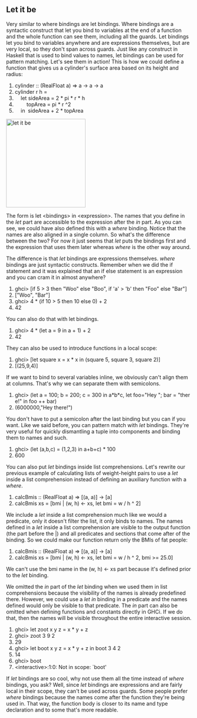 <h2>Let it be</h2>
<p>
Very similar to where bindings are let bindings. Where bindings are a syntactic construct that let you bind to variables at the end of a function and the whole function can see them, including all the guards. Let bindings let you bind to variables anywhere and are expressions themselves, but are very local, so they don't span across guards. Just like any construct in Haskell that is used to bind values to names, let bindings can be used for pattern matching. Let's see them in action! This is how we could define a function that gives us a cylinder's surface area based on its height and radius:
</p>
<div class="dp-highlighter nogutter"><div class="bar"></div><ol class="dp-hs" start="1"><li class="alt"><span><span>cylinder</span><span class="syntax_operators">&nbsp;::&nbsp;</span><span>(</span><span class="type_constructors">RealFloat</span><span>&nbsp;a)</span><span class="syntax_operators">&nbsp;=&gt;&nbsp;</span><span>a</span><span class="syntax_operators">&nbsp;-&gt;&nbsp;</span><span>a</span><span class="syntax_operators">&nbsp;-&gt;&nbsp;</span><span>a&nbsp;&nbsp;</span></span></li><li class=""><span>cylinder&nbsp;r&nbsp;h<span class="common_operators">&nbsp;=</span>&nbsp;</span></li><li class="alt"><span><span class="common_operators"></span><span>&nbsp;&nbsp;&nbsp;&nbsp;</span><span class="keyword">let</span><span>&nbsp;sideArea</span><span class="common_operators">&nbsp;=&nbsp;</span><span class="numbers">2</span><span class="common_operators">&nbsp;*&nbsp;</span><span>pi</span><span class="common_operators">&nbsp;*&nbsp;</span><span>r</span><span class="common_operators">&nbsp;*&nbsp;</span><span>h&nbsp;&nbsp;</span></span></li><li class=""><span>&nbsp;&nbsp;&nbsp;&nbsp;&nbsp;&nbsp;&nbsp;&nbsp;topArea<span class="common_operators">&nbsp;=&nbsp;</span><span>pi</span><span class="common_operators">&nbsp;*&nbsp;</span><span>r&nbsp;^</span><span class="numbers">2</span><span>&nbsp;&nbsp;</span></span></li><li class="alt"><span>&nbsp;&nbsp;&nbsp;&nbsp;<span class="keyword">in</span><span>&nbsp;&nbsp;sideArea</span><span class="common_operators">&nbsp;+&nbsp;</span><span class="numbers">2</span><span class="common_operators">&nbsp;*&nbsp;</span><span>topArea&nbsp;&nbsp;</span></span></li></ol></div><pre name="code" class="haskell:hs" style="display: none;">cylinder :: (RealFloat a) =&gt; a -&gt; a -&gt; a
cylinder r h =
    let sideArea = 2 * pi * r * h
        topArea = pi * r ^2
    in  sideArea + 2 * topArea
</pre>
<img src="http://s3.amazonaws.com/lyah/letitbe.png" alt="let it be" class="right" width="215" height="240">
<p>The form is <span class="fixed">let &lt;bindings&gt; in &lt;expression&gt;</span>. The names that you define in the <i>let</i> part are accessible to the expression after the <i>in</i> part. As you can see, we could have also defined this with a <i>where</i> binding. Notice that the names are also aligned in a single column. So what's the difference between the two? For now it just seems that <i>let</i> puts the bindings first and the expression that uses them later whereas <i>where</i> is the other way around.</p>
<p>The difference is that <i>let</i> bindings are expressions themselves. <i>where</i> bindings are just syntactic constructs. Remember when we did the if statement and it was explained that an if else statement is an expression and you can cram it in almost anywhere?</p>
<div class="dp-highlighter nogutter"><div class="bar"></div><ol class="dp-hs" start="1"><li class="alt"><span><span class="ghci">ghci&gt;</span><span>&nbsp;[</span><span class="keyword">if</span><span>&nbsp;</span><span class="numbers">5</span><span class="common_operators">&nbsp;&gt;&nbsp;</span><span class="numbers">3</span><span>&nbsp;</span><span class="keyword">then</span><span>&nbsp;</span><span class="string">"Woo"</span><span>&nbsp;</span><span class="keyword">else</span><span>&nbsp;</span><span class="string">"Boo"</span><span>,&nbsp;</span><span class="keyword">if</span><span>&nbsp;</span><span class="char">'a'</span><span class="common_operators">&nbsp;&gt;&nbsp;</span><span class="char">'b'</span><span>&nbsp;</span><span class="keyword">then</span><span>&nbsp;</span><span class="string">"Foo"</span><span>&nbsp;</span><span class="keyword">else</span><span>&nbsp;</span><span class="string">"Bar"</span><span>]&nbsp;&nbsp;</span></span></li><li class=""><span>[<span class="string">"Woo"</span><span>,&nbsp;</span><span class="string">"Bar"</span><span>]&nbsp;&nbsp;</span></span></li><li class="alt"><span><span class="ghci">ghci&gt;</span><span>&nbsp;</span><span class="numbers">4</span><span class="common_operators">&nbsp;*&nbsp;</span><span>(</span><span class="keyword">if</span><span>&nbsp;</span><span class="numbers">10</span><span class="common_operators">&nbsp;&gt;&nbsp;</span><span class="numbers">5</span><span>&nbsp;</span><span class="keyword">then</span><span>&nbsp;</span><span class="numbers">10</span><span>&nbsp;</span><span class="keyword">else</span><span>&nbsp;</span><span class="numbers">0</span><span>)</span><span class="common_operators">&nbsp;+&nbsp;</span><span class="numbers">2</span><span>&nbsp;&nbsp;</span></span></li><li class=""><span><span class="numbers">42</span><span>&nbsp;&nbsp;</span></span></li></ol></div><pre name="code" class="haskell:ghci" style="display: none;">ghci&gt; [if 5 &gt; 3 then "Woo" else "Boo", if 'a' &gt; 'b' then "Foo" else "Bar"]
["Woo", "Bar"]
ghci&gt; 4 * (if 10 &gt; 5 then 10 else 0) + 2
42
</pre>
<p>You can also do that with let bindings.</p>
<div class="dp-highlighter nogutter"><div class="bar"></div><ol class="dp-hs" start="1"><li class="alt"><span><span class="ghci">ghci&gt;</span><span>&nbsp;</span><span class="numbers">4</span><span class="common_operators">&nbsp;*&nbsp;</span><span>(</span><span class="keyword">let</span><span>&nbsp;a</span><span class="common_operators">&nbsp;=&nbsp;</span><span class="numbers">9</span><span>&nbsp;</span><span class="keyword">in</span><span>&nbsp;a</span><span class="common_operators">&nbsp;+&nbsp;</span><span class="numbers">1</span><span>)</span><span class="common_operators">&nbsp;+&nbsp;</span><span class="numbers">2</span><span>&nbsp;&nbsp;</span></span></li><li class=""><span><span class="numbers">42</span><span>&nbsp;&nbsp;</span></span></li></ol></div><pre name="code" class="haskell:ghci" style="display: none;">ghci&gt; 4 * (let a = 9 in a + 1) + 2
42
</pre>
<p>They can also be used to introduce functions in a local scope:</p>
<div class="dp-highlighter nogutter"><div class="bar"></div><ol class="dp-hs" start="1"><li class="alt"><span><span class="ghci">ghci&gt;</span><span>&nbsp;[</span><span class="keyword">let</span><span>&nbsp;square&nbsp;x</span><span class="common_operators">&nbsp;=&nbsp;</span><span>x</span><span class="common_operators">&nbsp;*&nbsp;</span><span>x&nbsp;</span><span class="keyword">in</span><span>&nbsp;(square&nbsp;</span><span class="numbers">5</span><span>,&nbsp;square&nbsp;</span><span class="numbers">3</span><span>,&nbsp;square&nbsp;</span><span class="numbers">2</span><span>)]&nbsp;&nbsp;</span></span></li><li class=""><span>[(<span class="numbers">25</span><span>,</span><span class="numbers">9</span><span>,</span><span class="numbers">4</span><span>)]&nbsp;&nbsp;</span></span></li></ol></div><pre name="code" class="haskell:ghci" style="display: none;">ghci&gt; [let square x = x * x in (square 5, square 3, square 2)]
[(25,9,4)]
</pre>
<p>If we want to bind to several variables inline, we obviously can't align them at columns. That's why we can separate them with semicolons.</p>
<div class="dp-highlighter nogutter"><div class="bar"></div><ol class="dp-hs" start="1"><li class="alt"><span><span class="ghci">ghci&gt;</span><span>&nbsp;(</span><span class="keyword">let</span><span>&nbsp;a</span><span class="common_operators">&nbsp;=&nbsp;</span><span class="numbers">100</span><span>;&nbsp;b</span><span class="common_operators">&nbsp;=&nbsp;</span><span class="numbers">200</span><span>;&nbsp;c</span><span class="common_operators">&nbsp;=&nbsp;</span><span class="numbers">300</span><span>&nbsp;</span><span class="keyword">in</span><span>&nbsp;a*b*c,&nbsp;</span><span class="keyword">let</span><span>&nbsp;foo=</span><span class="string">"Hey&nbsp;"</span><span>;&nbsp;bar</span><span class="common_operators">&nbsp;=&nbsp;</span><span class="string">"there!"</span><span>&nbsp;</span><span class="keyword">in</span><span>&nbsp;foo</span><span class="common_operators">&nbsp;++&nbsp;</span><span>bar)&nbsp;&nbsp;</span></span></li><li class=""><span>(<span class="numbers">6000000</span><span>,</span><span class="string">"Hey&nbsp;there!"</span><span>)&nbsp;&nbsp;</span></span></li></ol></div><pre name="code" class="haskell:ghci" style="display: none;">ghci&gt; (let a = 100; b = 200; c = 300 in a*b*c, let foo="Hey "; bar = "there!" in foo ++ bar)
(6000000,"Hey there!")
</pre>
<p>You don't have to put a semicolon after the last binding but you can if you want. Like we said before, you can pattern match with <i>let</i> bindings. They're very useful for quickly dismantling a tuple into components and binding them to names and such.</p>
<div class="dp-highlighter nogutter"><div class="bar"></div><ol class="dp-hs" start="1"><li class="alt"><span><span class="ghci">ghci&gt;</span><span>&nbsp;(</span><span class="keyword">let</span><span>&nbsp;(a,b,c)</span><span class="common_operators">&nbsp;=&nbsp;</span><span>(</span><span class="numbers">1</span><span>,</span><span class="numbers">2</span><span>,</span><span class="numbers">3</span><span>)&nbsp;</span><span class="keyword">in</span><span>&nbsp;a+b+c)</span><span class="common_operators">&nbsp;*&nbsp;</span><span class="numbers">100</span><span>&nbsp;&nbsp;</span></span></li><li class=""><span><span class="numbers">600</span><span>&nbsp;&nbsp;</span></span></li></ol></div><pre name="code" class="haskell:ghci" style="display: none;">ghci&gt; (let (a,b,c) = (1,2,3) in a+b+c) * 100
600
</pre>
<p>You can also put <i>let</i> bindings inside list comprehensions. Let's rewrite our previous example of calculating lists of weight-height pairs to use a <i>let</i> inside a list comprehension instead of defining an auxiliary function with a <i>where</i>.</p>
<div class="dp-highlighter nogutter"><div class="bar"></div><ol class="dp-hs" start="1"><li class="alt"><span><span>calcBmis</span><span class="syntax_operators">&nbsp;::&nbsp;</span><span>(</span><span class="type_constructors">RealFloat</span><span>&nbsp;a)</span><span class="syntax_operators">&nbsp;=&gt;&nbsp;</span><span>[(a,&nbsp;a)]</span><span class="syntax_operators">&nbsp;-&gt;&nbsp;</span><span>[a]&nbsp;&nbsp;</span></span></li><li class=""><span>calcBmis&nbsp;xs<span class="common_operators">&nbsp;=&nbsp;</span><span>[bmi</span><span class="common_operators">&nbsp;|&nbsp;</span><span>(w,&nbsp;h)</span><span class="syntax_operators">&nbsp;&lt;-&nbsp;</span><span>xs,&nbsp;</span><span class="keyword">let</span><span>&nbsp;bmi</span><span class="common_operators">&nbsp;=&nbsp;</span><span>w</span><span class="common_operators">&nbsp;/&nbsp;</span><span>h</span><span class="common_operators">&nbsp;^&nbsp;</span><span class="numbers">2</span><span>]&nbsp;&nbsp;</span></span></li></ol></div><pre name="code" class="haskell:hs" style="display: none;">calcBmis :: (RealFloat a) =&gt; [(a, a)] -&gt; [a]
calcBmis xs = [bmi | (w, h) &lt;- xs, let bmi = w / h ^ 2]
</pre>
<p>We include a <i>let</i> inside a list comprehension much like we would a predicate, only it doesn't filter the list, it only binds to names. The names defined in a <i>let</i> inside a list comprehension are visible to the output function (the part before the <span class="fixed">|</span>) and all predicates and sections that come after of the binding. So we could make our function return only the BMIs of fat people:</p>
<div class="dp-highlighter nogutter"><div class="bar"></div><ol class="dp-hs" start="1"><li class="alt"><span><span>calcBmis</span><span class="syntax_operators">&nbsp;::&nbsp;</span><span>(</span><span class="type_constructors">RealFloat</span><span>&nbsp;a)</span><span class="syntax_operators">&nbsp;=&gt;&nbsp;</span><span>[(a,&nbsp;a)]</span><span class="syntax_operators">&nbsp;-&gt;&nbsp;</span><span>[a]&nbsp;&nbsp;</span></span></li><li class=""><span>calcBmis&nbsp;xs<span class="common_operators">&nbsp;=&nbsp;</span><span>[bmi</span><span class="common_operators">&nbsp;|&nbsp;</span><span>(w,&nbsp;h)</span><span class="syntax_operators">&nbsp;&lt;-&nbsp;</span><span>xs,&nbsp;</span><span class="keyword">let</span><span>&nbsp;bmi</span><span class="common_operators">&nbsp;=&nbsp;</span><span>w</span><span class="common_operators">&nbsp;/&nbsp;</span><span>h</span><span class="common_operators">&nbsp;^&nbsp;</span><span class="numbers">2</span><span>,&nbsp;bmi</span><span class="common_operators">&nbsp;&gt;=&nbsp;</span><span class="numbers">25.0</span><span>]&nbsp;&nbsp;</span></span></li></ol></div><pre name="code" class="haskell:hs" style="display: none;">calcBmis :: (RealFloat a) =&gt; [(a, a)] -&gt; [a]
calcBmis xs = [bmi | (w, h) &lt;- xs, let bmi = w / h ^ 2, bmi &gt;= 25.0]
</pre>
<p>We can't use the <span class="fixed">bmi</span> name in the <span class="fixed">(w, h) &lt;- xs</span> part because it's defined prior to the <i>let</i> binding.</p> 
<p>We omitted the <i>in</i> part of the <i>let</i> binding when we used them in list comprehensions because the visibility of the names is already predefined there. However, we could use a <i>let in</i> binding in a predicate and the names defined would only be visible to that predicate. The <i>in</i> part can also be omitted when defining functions and constants directly in GHCi. If we do that, then the names will be visible throughout the entire interactive session.</p>
<div class="dp-highlighter nogutter"><div class="bar"></div><ol class="dp-hs" start="1"><li class="alt"><span><span class="ghci">ghci&gt;</span><span>&nbsp;</span><span class="keyword">let</span><span>&nbsp;zoot&nbsp;x&nbsp;y&nbsp;z</span><span class="common_operators">&nbsp;=&nbsp;</span><span>x</span><span class="common_operators">&nbsp;*&nbsp;</span><span>y</span><span class="common_operators">&nbsp;+&nbsp;</span><span>z&nbsp;&nbsp;</span></span></li><li class=""><span><span class="ghci">ghci&gt;</span><span>&nbsp;zoot&nbsp;</span><span class="numbers">3</span><span>&nbsp;</span><span class="numbers">9</span><span>&nbsp;</span><span class="numbers">2</span><span>&nbsp;&nbsp;</span></span></li><li class="alt"><span><span class="numbers">29</span><span>&nbsp;&nbsp;</span></span></li><li class=""><span><span class="ghci">ghci&gt;</span><span>&nbsp;</span><span class="keyword">let</span><span>&nbsp;boot&nbsp;x&nbsp;y&nbsp;z</span><span class="common_operators">&nbsp;=&nbsp;</span><span>x</span><span class="common_operators">&nbsp;*&nbsp;</span><span>y</span><span class="common_operators">&nbsp;+&nbsp;</span><span>z&nbsp;</span><span class="keyword">in</span><span>&nbsp;boot&nbsp;</span><span class="numbers">3</span><span>&nbsp;</span><span class="numbers">4</span><span>&nbsp;</span><span class="numbers">2</span><span>&nbsp;&nbsp;</span></span></li><li class="alt"><span><span class="numbers">14</span><span>&nbsp;&nbsp;</span></span></li><li class=""><span><span class="ghci">ghci&gt;</span><span>&nbsp;boot&nbsp;&nbsp;</span></span></li><li class="alt"><span>&lt;interactive&gt;:<span class="numbers">1</span><span>:</span><span class="numbers">0</span><span>:&nbsp;</span><span class="type_constructors">Not</span><span>&nbsp;</span><span class="keyword">in</span><span>&nbsp;scope:&nbsp;`boot'&nbsp;&nbsp;</span></span></li></ol></div><pre name="code" class="haskell:ghci" style="display: none;">ghci&gt; let zoot x y z = x * y + z
ghci&gt; zoot 3 9 2
29
ghci&gt; let boot x y z = x * y + z in boot 3 4 2
14
ghci&gt; boot
&lt;interactive&gt;:1:0: Not in scope: `boot'
</pre>
<p>If <i>let</i> bindings are so cool, why not use them all the time instead of <i>where</i> bindings, you ask? Well, since <i>let</i> bindings are expressions and are fairly local in their scope, they can't be used across guards. Some people prefer <i>where</i> bindings because the names come after the function they're being used in. That way, the function body is closer to its name and type declaration and to some that's more readable.</p>